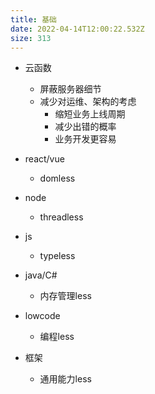 ```yaml
---
title: 基础
date: 2022-04-14T12:00:22.532Z
size: 313
---
```

- 云函数
  - 屏蔽服务器细节
  - 减少对运维、架构的考虑
    - 缩短业务上线周期
    - 减少出错的概率
    - 业务开发更容易

- react/vue
  - domless
- node
  - threadless
- js
  - typeless
- java/C#
  - 内存管理less
- lowcode
  - 编程less
- 框架
  - 通用能力less
